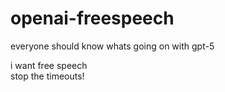 # openai-freespeech
everyone should know whats going on with gpt-5

i want free speech <br>
stop the timeouts!
